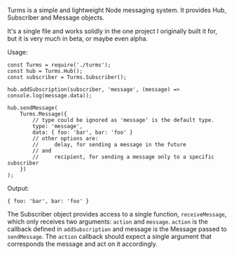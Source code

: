 Turms is a simple and lightweight Node messaging system. It provides Hub, Subscriber and Message objects.

It's a single file and works solidly in the one project I originally built it for, but it is very much in beta, or maybe even alpha.

Usage:

```
const Turms = require('./turms');
const hub = Turms.Hub();
const subscriber = Turms.Subscriber();

hub.addSubscription(subscriber, 'message', (message) => console.log(message.data));

hub.sendMessage(
	Turms.Message({
		// type could be ignored as 'message' is the default type.
		type: 'message',
		data: { foo: 'bar', bar: 'foo' }
		// other options are:
		//     delay, for sending a message in the future
		// and 
		//     recipient, for sending a message only to a specific subscriber
	})
);
```

Output:

```
{ foo: 'bar', bar: 'foo' }
```

The Subscriber object provides access to a single function, `receiveMessage`, which only receives two arguments: `action` and `message`. `action` is the callback defined in `addSubscription` and message is the Message passed to `sendMessage`. The `action` callback should expect a single argument that corresponds the message and act on it accordingly.
